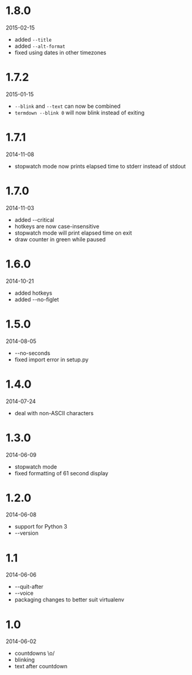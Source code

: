 1.8.0
=====

2015-02-15

* added ``--title``
* added ``--alt-format``
* fixed using dates in other timezones


1.7.2
=====

2015-01-15

* ``--blink`` and ``--text`` can now be combined
* ``termdown --blink 0`` will now blink instead of exiting


1.7.1
=====

2014-11-08

* stopwatch mode now prints elapsed time to stderr instead of stdout


1.7.0
=====

2014-11-03

* added --critical
* hotkeys are now case-insensitive
* stopwatch mode will print elapsed time on exit
* draw counter in green while paused


1.6.0
=====

2014-10-21

* added hotkeys
* added --no-figlet


1.5.0
=====

2014-08-05

* --no-seconds
* fixed import error in setup.py


1.4.0
=====

2014-07-24

* deal with non-ASCII characters


1.3.0
=====

2014-06-09

* stopwatch mode
* fixed formatting of 61 second display


1.2.0
=====

2014-06-08

* support for Python 3
* --version


1.1
===

2014-06-06

* --quit-after
* --voice
* packaging changes to better suit virtualenv


1.0
===

2014-06-02

* countdowns \o/
* blinking
* text after countdown
